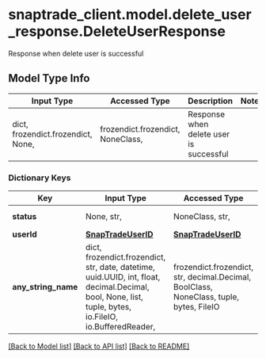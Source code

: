 # snaptrade_client.model.delete_user_response.DeleteUserResponse

Response when delete user is successful

## Model Type Info
Input Type | Accessed Type | Description | Notes
------------ | ------------- | ------------- | -------------
dict, frozendict.frozendict, None,  | frozendict.frozendict, NoneClass,  | Response when delete user is successful | 

### Dictionary Keys
Key | Input Type | Accessed Type | Description | Notes
------------ | ------------- | ------------- | ------------- | -------------
**status** | None, str,  | NoneClass, str,  | Delete status | [optional] 
**userId** | [**SnapTradeUserID**](SnapTradeUserID.md) | [**SnapTradeUserID**](SnapTradeUserID.md) |  | [optional] 
**any_string_name** | dict, frozendict.frozendict, str, date, datetime, uuid.UUID, int, float, decimal.Decimal, bool, None, list, tuple, bytes, io.FileIO, io.BufferedReader,  | frozendict.frozendict, str, decimal.Decimal, BoolClass, NoneClass, tuple, bytes, FileIO | any string name can be used but the value must be the correct type | [optional]

[[Back to Model list]](../../README.md#documentation-for-models) [[Back to API list]](../../README.md#documentation-for-api-endpoints) [[Back to README]](../../README.md)

